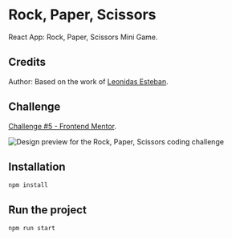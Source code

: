 # Rock, Paper, Scissors

React App: Rock, Paper, Scissors Mini Game.

## Credits

Author: Based on the work of [Leonidas Esteban](https://www.youtube.com/watch?v=YKNIAWgC7aE).

## Challenge

[Challenge #5 - Frontend Mentor](https://www.frontendmentor.io/challenges/rock-paper-scissors-game-pTgwgvgH).

![Design preview for the Rock, Paper, Scissors coding challenge](./design/desktop-preview.jpg)

## Installation

`npm install`

## Run the project

`npm run start`
